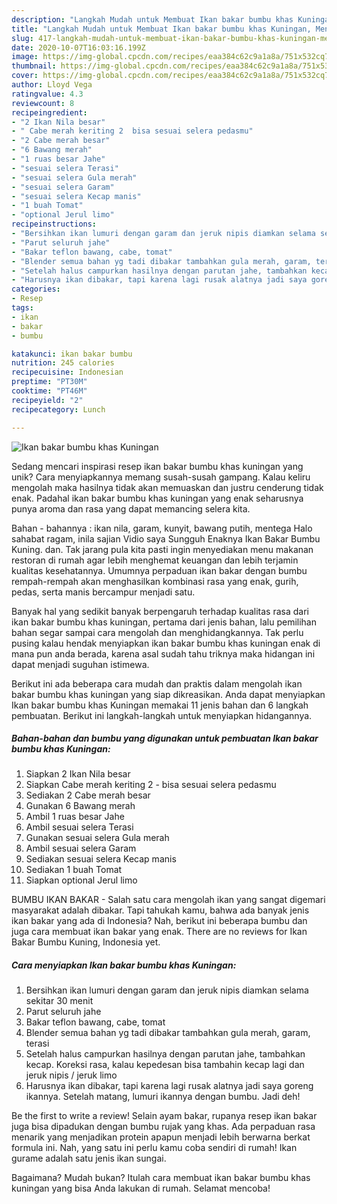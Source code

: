 ```yaml
---
description: "Langkah Mudah untuk Membuat Ikan bakar bumbu khas Kuningan, Menggugah Selera"
title: "Langkah Mudah untuk Membuat Ikan bakar bumbu khas Kuningan, Menggugah Selera"
slug: 417-langkah-mudah-untuk-membuat-ikan-bakar-bumbu-khas-kuningan-menggugah-selera
date: 2020-10-07T16:03:16.199Z
image: https://img-global.cpcdn.com/recipes/eaa384c62c9a1a8a/751x532cq70/ikan-bakar-bumbu-khas-kuningan-foto-resep-utama.jpg
thumbnail: https://img-global.cpcdn.com/recipes/eaa384c62c9a1a8a/751x532cq70/ikan-bakar-bumbu-khas-kuningan-foto-resep-utama.jpg
cover: https://img-global.cpcdn.com/recipes/eaa384c62c9a1a8a/751x532cq70/ikan-bakar-bumbu-khas-kuningan-foto-resep-utama.jpg
author: Lloyd Vega
ratingvalue: 4.3
reviewcount: 8
recipeingredient:
- "2 Ikan Nila besar"
- " Cabe merah keriting 2  bisa sesuai selera pedasmu"
- "2 Cabe merah besar"
- "6 Bawang merah"
- "1 ruas besar Jahe"
- "sesuai selera Terasi"
- "sesuai selera Gula merah"
- "sesuai selera Garam"
- "sesuai selera Kecap manis"
- "1 buah Tomat"
- "optional Jerul limo"
recipeinstructions:
- "Bersihkan ikan lumuri dengan garam dan jeruk nipis diamkan selama sekitar 30 menit"
- "Parut seluruh jahe"
- "Bakar teflon bawang, cabe, tomat"
- "Blender semua bahan yg tadi dibakar tambahkan gula merah, garam, terasi"
- "Setelah halus campurkan hasilnya dengan parutan jahe, tambahkan kecap. Koreksi rasa, kalau kepedesan bisa tambahin kecap lagi dan jeruk nipis / jeruk limo"
- "Harusnya ikan dibakar, tapi karena lagi rusak alatnya jadi saya goreng ikannya. Setelah matang, lumuri ikannya dengan bumbu. Jadi deh!"
categories:
- Resep
tags:
- ikan
- bakar
- bumbu

katakunci: ikan bakar bumbu 
nutrition: 245 calories
recipecuisine: Indonesian
preptime: "PT30M"
cooktime: "PT46M"
recipeyield: "2"
recipecategory: Lunch

---
```



![Ikan bakar bumbu khas Kuningan](https://img-global.cpcdn.com/recipes/eaa384c62c9a1a8a/751x532cq70/ikan-bakar-bumbu-khas-kuningan-foto-resep-utama.jpg)

Sedang mencari inspirasi resep ikan bakar bumbu khas kuningan yang unik? Cara menyiapkannya memang susah-susah gampang. Kalau keliru mengolah maka hasilnya tidak akan memuaskan dan justru cenderung tidak enak. Padahal ikan bakar bumbu khas kuningan yang enak seharusnya punya aroma dan rasa yang dapat memancing selera kita.

Bahan - bahannya : ikan nila, garam, kunyit, bawang putih, mentega Halo sahabat ragam, inila sajian Vidio saya Sungguh Enaknya Ikan Bakar Bumbu Kuning. dan. Tak jarang pula kita pasti ingin menyediakan menu makanan restoran di rumah agar lebih menghemat keuangan dan lebih terjamin kualitas kesehatannya. Umumnya perpaduan ikan bakar dengan bumbu rempah-rempah akan menghasilkan kombinasi rasa yang enak, gurih, pedas, serta manis bercampur menjadi satu.

Banyak hal yang sedikit banyak berpengaruh terhadap kualitas rasa dari ikan bakar bumbu khas kuningan, pertama dari jenis bahan, lalu pemilihan bahan segar sampai cara mengolah dan menghidangkannya. Tak perlu pusing kalau hendak menyiapkan ikan bakar bumbu khas kuningan enak di mana pun anda berada, karena asal sudah tahu triknya maka hidangan ini dapat menjadi suguhan istimewa.


Berikut ini ada beberapa cara mudah dan praktis dalam mengolah ikan bakar bumbu khas kuningan yang siap dikreasikan. Anda dapat menyiapkan Ikan bakar bumbu khas Kuningan memakai 11 jenis bahan dan 6 langkah pembuatan. Berikut ini langkah-langkah untuk menyiapkan hidangannya.

<!--inarticleads1-->

##### Bahan-bahan dan bumbu yang digunakan untuk pembuatan Ikan bakar bumbu khas Kuningan:

1. Siapkan 2 Ikan Nila besar
1. Siapkan  Cabe merah keriting 2 - bisa sesuai selera pedasmu
1. Sediakan 2 Cabe merah besar
1. Gunakan 6 Bawang merah
1. Ambil 1 ruas besar Jahe
1. Ambil sesuai selera Terasi
1. Gunakan sesuai selera Gula merah
1. Ambil sesuai selera Garam
1. Sediakan sesuai selera Kecap manis
1. Sediakan 1 buah Tomat
1. Siapkan optional Jerul limo


BUMBU IKAN BAKAR - Salah satu cara mengolah ikan yang sangat digemari masyarakat adalah dibakar. Tapi tahukah kamu, bahwa ada banyak jenis ikan bakar yang ada di Indonesia? Nah, berikut ini beberapa bumbu dan juga cara membuat ikan bakar yang enak. There are no reviews for Ikan Bakar Bumbu Kuning, Indonesia yet. 

<!--inarticleads2-->

##### Cara menyiapkan Ikan bakar bumbu khas Kuningan:

1. Bersihkan ikan lumuri dengan garam dan jeruk nipis diamkan selama sekitar 30 menit
1. Parut seluruh jahe
1. Bakar teflon bawang, cabe, tomat
1. Blender semua bahan yg tadi dibakar tambahkan gula merah, garam, terasi
1. Setelah halus campurkan hasilnya dengan parutan jahe, tambahkan kecap. Koreksi rasa, kalau kepedesan bisa tambahin kecap lagi dan jeruk nipis / jeruk limo
1. Harusnya ikan dibakar, tapi karena lagi rusak alatnya jadi saya goreng ikannya. Setelah matang, lumuri ikannya dengan bumbu. Jadi deh!


Be the first to write a review! Selain ayam bakar, rupanya resep ikan bakar juga bisa dipadukan dengan bumbu rujak yang khas. Ada perpaduan rasa menarik yang menjadikan protein apapun menjadi lebih berwarna berkat formula ini. Nah, yang satu ini perlu kamu coba sendiri di rumah! Ikan gurame adalah satu jenis ikan sungai. 

Bagaimana? Mudah bukan? Itulah cara membuat ikan bakar bumbu khas kuningan yang bisa Anda lakukan di rumah. Selamat mencoba!
